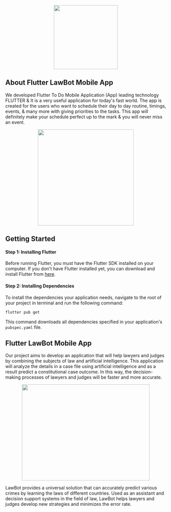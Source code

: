 <p align="center">
  <a>
    <img src="https://img.freepik.com/free-vector/artificial-intelligence-regulations-abstract-concept-vector-illustration-artificial-intelligence-law-ai-development-limitation-global-tech-regulations-robotics-legislation-abstract-metaphor_335657-6132.jpg?w=740&t=st=1680092758~exp=1680093358~hmac=41e44d7a6ae3bf89d62c0b6378d8af219868d4d7c8bfcf61c9b2334402815e3c"  width="200" height="200">
  </a>
</p>

## About Flutter LawBot Mobile App

We developed Flutter To Do Mobile Application (App) leading technology FLUTTER & It is a very useful application for today's fast world. The app is created for the users who want to schedule their day to day routine, timings, events, & many more with giving priorities to the tasks. This app will definitely make your schedule perfect up to the mark & you will never miss an event.
<p align="center">
  <a>
    <img src="https://img.freepik.com/free-photo/3d-render-smartphone-with-hand-fill-online-survey_107791-15837.jpg?w=740&t=st=1680092326~exp=1680092926~hmac=ca2b152a17c42125730cfd8b8bd720b7d8c99135cc06a1dfd81dad8de02430e5" width="300" height="300">
  </a>
</p>

## Getting Started
#### Step 1: Installing Flutter
Before running Flutter, you must have the Flutter SDK installed on your computer. If you don't have Flutter installed yet, you can download and install Flutter from [here](https://docs.flutter.dev/get-started/install).

#### Step 2: Installing Dependencies
To install the dependencies your application needs, navigate to the root of your project in terminal and run the following command:

`flutter pub get
`

This command downloads all dependencies specified in your application's `pubspec.yaml` file.

## Flutter LawBot Mobile App
  Our project aims to develop an application that will help lawyers and judges by combining the subjects of law and artificial intelligence. This application will analyze the details in a case file using artificial intelligence and as a result predict a constitutional case outcome. In this way, the decision-making processes of lawyers and judges will be faster and more accurate.
  <p align="center">
  <a>
    <img src="https://www.todaysgeneralcounsel.com/wp-content/uploads/2022/12/robot-AI-opinion-thinkng-legal-iStock-1350320510-e1672442734661.jpg" width="400" height="300">
  </a>
</p>

LawBot provides a universal solution that can accurately predict various crimes by learning the laws of different countries. Used as an assistant and decision support systems in the field of law, LawBot helps lawyers and judges develop new strategies and minimizes the error rate.
